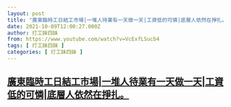 ```yaml
---
layout: post
title: "廣東臨時工日結工市場|一堆人待業有一天做一天|工資低的可憐|底層人依然在掙扎。"
date: 2021-10-09T12:00:27.000Z
author: 打工妹四妹
from: https://www.youtube.com/watch?v=VcExfLSucb4
tags: [ 打工妹四妹 ]
categories: [ 打工妹四妹 ]
---
```

<!--1633780827000-->
[廣東臨時工日結工市場|一堆人待業有一天做一天|工資低的可憐|底層人依然在掙扎。](https://www.youtube.com/watch?v=VcExfLSucb4)
------

<div>

</div>
